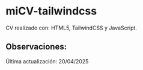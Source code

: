 # miCV-tailwindcss

CV realizado con: HTML5, TailwindCSS y JavaScript.

Observaciones:
  - 

Última actualización: 20/04/2025
